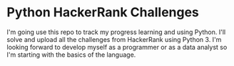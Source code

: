 # Python HackerRank Challenges
I'm going use this repo to track my progress learning and using Python. I'll solve and upload all the challenges from HackerRank using Python 3. I'm looking forward to develop myself as a programmer or as a data analyst so I'm starting with the basics of the language.
